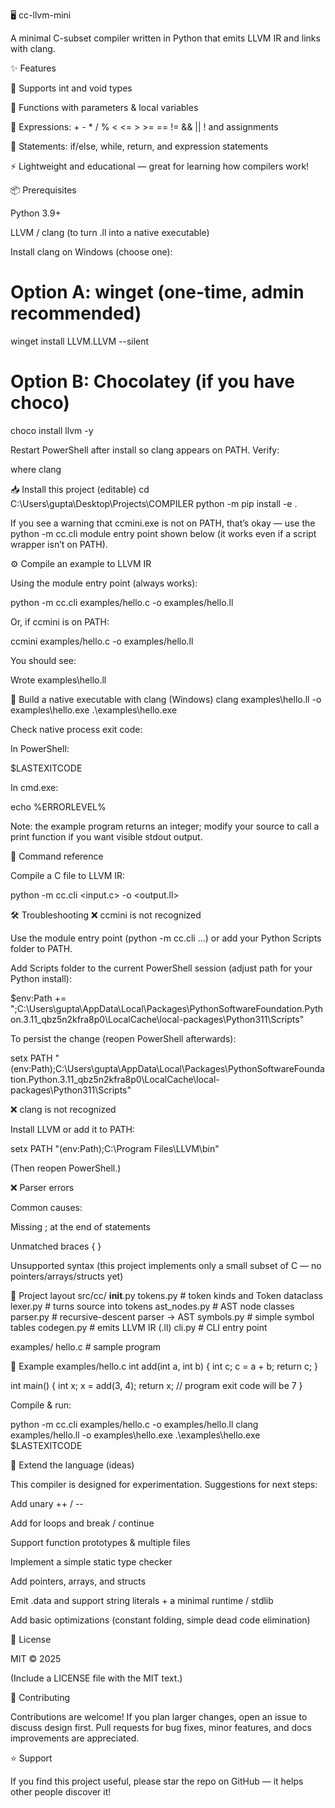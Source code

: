 🖥️ cc-llvm-mini

A minimal C-subset compiler written in Python that emits LLVM IR and links with clang.

✨ Features

🔹 Supports int and void types

🔹 Functions with parameters & local variables

🔹 Expressions: + - * / % < <= > >= == != && || ! and assignments

🔹 Statements: if/else, while, return, and expression statements

⚡ Lightweight and educational — great for learning how compilers work!

📦 Prerequisites

Python 3.9+

LLVM / clang (to turn .ll into a native executable)

Install clang on Windows (choose one):

# Option A: winget (one-time, admin recommended)
winget install LLVM.LLVM --silent

# Option B: Chocolatey (if you have choco)
choco install llvm -y


Restart PowerShell after install so clang appears on PATH. Verify:

where clang

📥 Install this project (editable)
cd C:\Users\gupta\Desktop\Projects\COMPILER
python -m pip install -e .


If you see a warning that ccmini.exe is not on PATH, that’s okay — use the python -m cc.cli module entry point shown below (it works even if a script wrapper isn’t on PATH).

⚙️ Compile an example to LLVM IR

Using the module entry point (always works):

python -m cc.cli examples/hello.c -o examples/hello.ll


Or, if ccmini is on PATH:

ccmini examples/hello.c -o examples/hello.ll


You should see:

Wrote examples\hello.ll

🚀 Build a native executable with clang (Windows)
clang examples\hello.ll -o examples\hello.exe
.\examples\hello.exe


Check native process exit code:

In PowerShell:

$LASTEXITCODE


In cmd.exe:

echo %ERRORLEVEL%


Note: the example program returns an integer; modify your source to call a print function if you want visible stdout output.

📖 Command reference

Compile a C file to LLVM IR:

python -m cc.cli <input.c> -o <output.ll>

🛠 Troubleshooting
❌ ccmini is not recognized

Use the module entry point (python -m cc.cli ...) or add your Python Scripts folder to PATH.

Add Scripts folder to the current PowerShell session (adjust path for your Python install):

$env:Path += ";C:\Users\gupta\AppData\Local\Packages\PythonSoftwareFoundation.Python.3.11_qbz5n2kfra8p0\LocalCache\local-packages\Python311\Scripts"


To persist the change (reopen PowerShell afterwards):

setx PATH "$($env:Path);C:\Users\gupta\AppData\Local\Packages\PythonSoftwareFoundation.Python.3.11_qbz5n2kfra8p0\LocalCache\local-packages\Python311\Scripts"

❌ clang is not recognized

Install LLVM or add it to PATH:

setx PATH "$($env:Path);C:\Program Files\LLVM\bin"


(Then reopen PowerShell.)

❌ Parser errors

Common causes:

Missing ; at the end of statements

Unmatched braces { }

Unsupported syntax (this project implements only a small subset of C — no pointers/arrays/structs yet)

📂 Project layout
src/cc/
  __init__.py
  tokens.py      # token kinds and Token dataclass
  lexer.py       # turns source into tokens
  ast_nodes.py   # AST node classes
  parser.py      # recursive-descent parser -> AST
  symbols.py     # simple symbol tables
  codegen.py     # emits LLVM IR (.ll)
  cli.py         # CLI entry point

examples/
  hello.c        # sample program

🌱 Example examples/hello.c
int add(int a, int b) {
    int c;
    c = a + b;
    return c;
}

int main() {
    int x;
    x = add(3, 4);
    return x; // program exit code will be 7
}


Compile & run:

python -m cc.cli examples/hello.c -o examples/hello.ll
clang examples/hello.ll -o examples\hello.exe
.\examples\hello.exe
$LASTEXITCODE

🌱 Extend the language (ideas)

This compiler is designed for experimentation. Suggestions for next steps:

Add unary ++ / --

Add for loops and break / continue

Support function prototypes & multiple files

Implement a simple static type checker

Add pointers, arrays, and structs

Emit .data and support string literals + a minimal runtime / stdlib

Add basic optimizations (constant folding, simple dead code elimination)

📜 License

MIT © 2025

(Include a LICENSE file with the MIT text.)

🤝 Contributing

Contributions are welcome! If you plan larger changes, open an issue to discuss design first. Pull requests for bug fixes, minor features, and docs improvements are appreciated.

⭐ Support

If you find this project useful, please star the repo on GitHub — it helps other people discover it!
